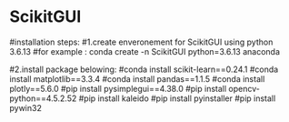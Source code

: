 # ScikitGUI
#installation steps:
#1.create enveronement for ScikitGUI using python 3.6.13 
  #for example : conda create -n ScikitGUI python=3.6.13 anaconda

#2.install package belowing:
  #conda install scikit-learn==0.24.1
  #conda install matplotlib==3.3.4
  #conda install pandas==1.1.5
  #conda install plotly==5.6.0
  #pip install pysimplegui==4.38.0
  #pip install opencv-python==4.5.2.52
  #pip install kaleido
  #pip install pyinstaller
  #pip install pywin32
